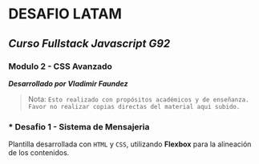 # DESAFIO LATAM
## _Curso Fullstack Javascript G92_
### Modulo 2 - CSS Avanzado

**_Desarrollado por Vladimir Faundez_**
> Nota: `Esto realizado con propósitos académicos y de enseñanza. Favor no realizar copias directas del material aqui subido.`

### * Desafio 1 - Sistema de Mensajeria

Plantilla desarrollada con `HTML` y `CSS`, utilizando **Flexbox** para la alineación de los contenidos.